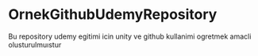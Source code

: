 # OrnekGithubUdemyRepository
Bu repository udemy egitimi icin unity ve github kullanimi ogretmek amacli olusturulmuıstur
